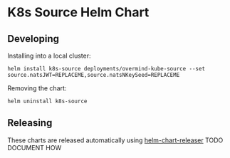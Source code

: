 # K8s Source Helm Chart

## Developing

Installing into a local cluster:

```
helm install k8s-source deployments/overmind-kube-source --set source.natsJWT=REPLACEME,source.natsNKeySeed=REPLACEME
```

Removing the chart:

```
helm uninstall k8s-source
```

## Releasing

These charts are released automatically using [helm-chart-releaser](https://github.com/marketplace/actions/helm-chart-releaser) TODO DOCUMENT HOW
